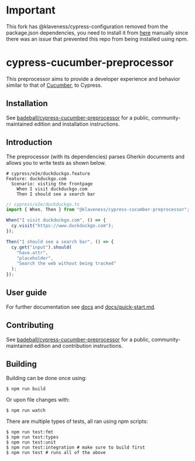 # Important
This fork has @klaveness/cypress-configuration removed from the package.json dependencies, you need to install it from [here](https://github.com/Klaveness-Digital/cypress-configuration) manually since there was an issue that prevented this repo from being installed using npm.
# cypress-cucumber-preprocessor

This preprocessor aims to provide a developer experience and behavior similar to that of [Cucumber](https://cucumber.io/), to Cypress.

## Installation

See [badeball/cypress-cucumber-preprocessor](https://github.com/badeball/cypress-cucumber-preprocessor) for a public, community-maintained edition and installation instructions.

## Introduction

The preprocessor (with its dependencies) parses Gherkin documents and allows you to write tests as shown below.

```cucumber
# cypress/e2e/duckduckgo.feature
Feature: duckduckgo.com
  Scenario: visting the frontpage
    When I visit duckduckgo.com
    Then I should see a search bar
```

```ts
// cypress/e2e/duckduckgo.ts
import { When, Then } from "@klaveness/cypress-cucumber-preprocessor";

When("I visit duckduckgo.com", () => {
  cy.visit("https://www.duckduckgo.com");
});

Then("I should see a search bar", () => {
  cy.get("input").should(
    "have.attr",
    "placeholder",
    "Search the web without being tracked"
  );
});
```

## User guide

For further documentation see [docs](docs/readme.md) and [docs/quick-start.md](docs/quick-start.md).

## Contributing

See [badeball/cypress-cucumber-preprocessor](https://github.com/badeball/cypress-cucumber-preprocessor) for a public, community-maintained edition and contribution instructions.

## Building

Building can be done once using:

```
$ npm run build
```

Or upon file changes with:

```
$ npm run watch
```

There are multiple types of tests, all ran using npm scripts:

```
$ npm run test:fmt
$ npm run test:types
$ npm run test:unit
$ npm run test:integration # make sure to build first
$ npm run test # runs all of the above
```
